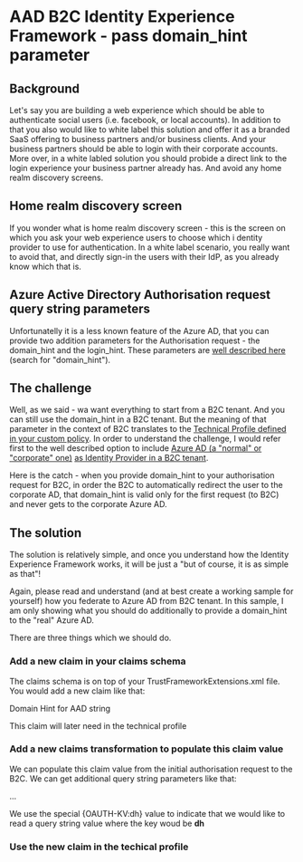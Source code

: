# AAD B2C Identity Experience Framework - pass domain_hint parameter
## Background
Let's say you are building a web experience which should be able to authenticate social users (i.e. facebook, or local accounts).
In addition to that you also would like to white label this solution and offer it as a branded SaaS offering to business partners 
and/or business clients. 
And your business partners should be able to login with their corporate accounts. More over, in a white labled solution you 
should probide a direct link to the login experience your business partner already has. And avoid any home realm discovery screens.

## Home realm discovery screen
If you wonder what is home realm discovery screen - this is the screen on which you ask your web experience users to choose which i
dentity provider to use for authentication. In a white label scenario, you really want to avoid that, and directly sign-in the users
with their IdP, as you already know which that is.

## Azure Active Directory Authorisation request query string parameters
Unfortunatelly it is a less known feature of the Azure AD, that you can provide two addition parameters for the Authorisation request -
the domain_hint and the login_hint. These parameters are [well described here](https://docs.microsoft.com/en-us/azure/active-directory/develop/active-directory-protocols-oauth-code) (search for "domain_hint"). 

## The challenge
Well, as we said - wa want everything to start from a B2C tenant. And you can still use the domain_hint in a B2C tenant. 
But the meaning of that parameter in the context of B2C translates to the [Technical Profile defined in your custom policy](https://docs.microsoft.com/en-us/azure/active-directory-b2c/active-directory-b2c-reference-trustframeworks-defined-ief-custom).
In order to understand the challenge, I would refer first to the well described option to include [Azure AD (a "normal" or "corporate" one)](https://docs.microsoft.com/en-us/azure/active-directory-b2c/active-directory-b2c-setup-aad-custom) 
[as Identity Provider in a B2C tenant](https://docs.microsoft.com/en-us/azure/active-directory-b2c/active-directory-b2c-setup-aad-custom).

Here is the catch - when you provide domain_hint to your authorisation request for B2C, in order the B2C to automatically redirect 
the user to the corporate AD, that domain_hint is valid only for the first request (to B2C) and never gets to the corporate Azure AD.

## The solution
The solution is relatively simple, and once you understand how the Identity Experience Framework works, it will be just a "but of course,
it is as simple as that"!

Again, please read and understand (and at best create a working sample for yourself) how you federate to Azure AD from B2C tenant.
In this sample, I am only showing what you should do additionally to provide a domain_hint to the "real" Azure AD.

There are three things which we should do.

### Add a new claim in your claims schema
The claims schema is on top of your TrustFrameworkExtensions.xml file. You would add a new claim like that:

  <BuildingBlocks>
    <ClaimsSchema>
      <ClaimType Id="domain_hint">
        <DisplayName>Domain Hint for AAD</DisplayName>
        <DataType>string</DataType>
        <UserHelpText/>
      </ClaimType>
    </ClaimsSchema>    
  </BuildingBlocks>
  
This claim will later need in the technical profile

### Add a new claims transformation to populate this claim value
We can populate this claim value from the initial authorisation request to the B2C. We can get additional query string parameters 
like that:

  <BuildingBlocks>
    ...    
    <ClaimsTransformations>
      <ClaimsTransformation Id="CreateDomainHintClaim" TransformationMethod="CreateStringClaim">
        <InputParameters>
          <InputParameter Id="value" DataType="string" Value="{OAUTH-KV:dh}" />
        </InputParameters>
        <OutputClaims>
          <OutputClaim ClaimTypeReferenceId="domain_hint" TransformationClaimType="createdClaim" />
        </OutputClaims>
      </ClaimsTransformation>
    </ClaimsTransformations>
  </BuildingBlocks>
  
We use the special {OAUTH-KV:dh} value to indicate that we would like to read a query string value where the key woud be **dh**

### Use the new claim in the techical profile
